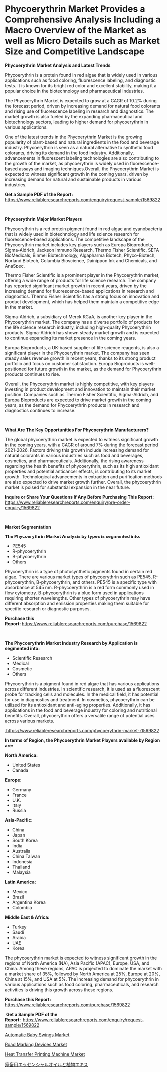 <p><h1>Phycoerythrin Market Provides a Comprehensive Analysis Including a Macro Overview of the Market as well as Micro Details such as Market Size and Competitive Landscape</h1></p><p><strong>Phycoerythrin Market Analysis and Latest Trends</strong></p>
<p><p>Phycoerythrin is a protein found in red algae that is widely used in various applications such as food coloring, fluorescence labeling, and diagnostic tests. It is known for its bright red color and excellent stability, making it a popular choice in the biotechnology and pharmaceutical industries.</p><p>The Phycoerythrin Market is expected to grow at a CAGR of 10.2% during the forecast period, driven by increasing demand for natural food colorants and rising use of fluorescence labeling in research and diagnostics. The market growth is also fueled by the expanding pharmaceutical and biotechnology sectors, leading to higher demand for phycoerythrin in various applications.</p><p>One of the latest trends in the Phycoerythrin Market is the growing popularity of plant-based and natural ingredients in the food and beverage industry. Phycoerythrin is seen as a natural alternative to synthetic food colorants, driving its demand in the food industry. Additionally, advancements in fluorescent labeling technologies are also contributing to the growth of the market, as phycoerythrin is widely used in fluorescence-based assays and imaging techniques.Overall, the Phycoerythrin Market is expected to witness significant growth in the coming years, driven by increasing demand for natural and sustainable products in various industries.</p></p>
<p><strong>Get a Sample PDF of the Report:&nbsp;</strong> <a href="https://www.reliableresearchreports.com/enquiry/request-sample/1569822">https://www.reliableresearchreports.com/enquiry/request-sample/1569822</a></p>
<p>&nbsp;</p>
<p><strong>Phycoerythrin Major Market Players</strong></p>
<p><p>Phycoerythrin is a red protein pigment found in red algae and cyanobacteria that is widely used in biotechnology and life science research for fluorescence-based applications. The competitive landscape of the Phycoerythrin market includes key players such as Europa Bioproducts, Sigma-Aldrich, Jackson Immuno Research, Thermo Fisher Scientific, SETA BioMedicals, Binmei Biotechnology, Algapharma Biotech, Phyco-Biotech, Norland Biotech, Columbia Bioscience, Dainippon Ink and Chemicals, and AnaSpec.</p><p>Thermo Fisher Scientific is a prominent player in the Phycoerythrin market, offering a wide range of products for life science research. The company has reported significant market growth in recent years, driven by the increasing demand for fluorescence-based applications in research and diagnostics. Thermo Fisher Scientific has a strong focus on innovation and product development, which has helped them maintain a competitive edge in the market.</p><p>Sigma-Aldrich, a subsidiary of Merck KGaA, is another key player in the Phycoerythrin market. The company has a diverse portfolio of products for the life science research industry, including high-quality Phycoerythrin products. Sigma-Aldrich has shown steady market growth and is expected to continue expanding its market presence in the coming years.</p><p>Europa Bioproducts, a UK-based supplier of life science reagents, is also a significant player in the Phycoerythrin market. The company has seen steady sales revenue growth in recent years, thanks to its strong product portfolio and focus on customer satisfaction. Europa Bioproducts is well-positioned for future growth in the market, as the demand for Phycoerythrin products continues to rise.</p><p>Overall, the Phycoerythrin market is highly competitive, with key players investing in product development and innovation to maintain their market position. Companies such as Thermo Fisher Scientific, Sigma-Aldrich, and Europa Bioproducts are expected to drive market growth in the coming years, as the demand for Phycoerythrin products in research and diagnostics continues to increase.</p></p>
<p>&nbsp;</p>
<p><strong>What Are The Key Opportunities For Phycoerythrin Manufacturers?</strong></p>
<p><p>The global phycoerythrin market is expected to witness significant growth in the coming years, with a CAGR of around 7% during the forecast period 2021-2026. Factors driving this growth include increasing demand for natural colorants in various industries such as food and beverages, cosmetics, and pharmaceuticals. Additionally, the rising awareness regarding the health benefits of phycoerythrin, such as its high antioxidant properties and potential anticancer effects, is contributing to its market growth. Technological advancements in extraction and purification methods are also expected to drive market growth further. Overall, the phycoerythrin market is poised for substantial expansion in the near future.</p></p>
<p><strong>Inquire or Share Your Questions If Any Before Purchasing This Report:</strong> <a href="https://www.reliableresearchreports.com/enquiry/pre-order-enquiry/1569822">https://www.reliableresearchreports.com/enquiry/pre-order-enquiry/1569822</a></p>
<p>&nbsp;</p>
<p><strong>Market Segmentation</strong></p>
<p><strong>The Phycoerythrin Market Analysis by types is segmented into:</strong></p>
<p><ul><li>PE545</li><li>R-phycoerythrin</li><li>B-phycoerythrin</li><li>Others</li></ul></p>
<p><p>Phycoerythrin is a type of photosynthetic pigments found in certain red algae. There are various market types of phycoerythrin such as PE545, R-phycoerythrin, B-phycoerythrin, and others. PE545 is a specific type with absorbance at 545 nm. R-phycoerythrin is a red form commonly used in flow cytometry. B-phycoerythrin is a blue form used in applications requiring shorter wavelengths. Other types of phycoerythrin may have different absorption and emission properties making them suitable for specific research or diagnostic purposes.</p></p>
<p><strong>Purchase this Report:&nbsp;</strong><a href="https://www.reliableresearchreports.com/purchase/1569822">https://www.reliableresearchreports.com/purchase/1569822</a></p>
<p>&nbsp;</p>
<p><strong>The Phycoerythrin Market Industry Research by Application is segmented into:</strong></p>
<p><ul><li>Scientific Research</li><li>Medical</li><li>Cosmetic</li><li>Others</li></ul></p>
<p><p>Phycoerythrin is a pigment found in red algae that has various applications across different industries. In scientific research, it is used as a fluorescent probe for tracking cells and molecules. In the medical field, it has potential for use in diagnostics and treatment. In cosmetics, phycoerythrin can be utilized for its antioxidant and anti-aging properties. Additionally, it has applications in the food and beverage industry for coloring and nutritional benefits. Overall, phycoerythrin offers a versatile range of potential uses across various markets.</p></p>
<p><a href="https://www.reliableresearchreports.com/phycoerythrin-market-r1569822">&nbsp;https://www.reliableresearchreports.com/phycoerythrin-market-r1569822</a></p>
<p><strong>In terms of Region, the Phycoerythrin Market Players available by Region are:</strong></p>
<p>
    <p> <strong> North America: </strong>
        <ul>
            <li>United States</li>
            <li>Canada</li>
        </ul>
        </p> 
    <p> <strong> Europe: </strong>
        <ul>
            <li>Germany</li>
            <li>France</li>
            <li>U.K.</li>
            <li>Italy</li>
            <li>Russia</li>
        </ul>
        </p> 
    <p> <strong> Asia-Pacific: </strong>
        <ul>
            <li>China</li>
            <li>Japan</li>
            <li>South Korea</li>
            <li>India</li>
            <li>Australia</li>
            <li>China Taiwan</li>
            <li>Indonesia</li>
            <li>Thailand</li>
            <li>Malaysia</li>
        </ul>
        </p> 
    <p> <strong> Latin America: </strong>
        <ul>
            <li>Mexico</li>
            <li>Brazil</li>
            <li>Argentina Korea</li>
            <li>Colombia</li>
        </ul>
        </p> 
    <p> <strong> Middle East & Africa: </strong>
        <ul>
            <li>Turkey</li>
            <li>Saudi</li>
            <li>Arabia</li>
            <li>UAE</li>
            <li>Korea</li>
        </ul>
    </p>
    </p>
<p><p>The phycoerythrin market is expected to witness significant growth in the regions of North America (NA), Asia Pacific (APAC), Europe, USA, and China. Among these regions, APAC is projected to dominate the market with a market share of 35%, followed by North America at 25%, Europe at 20%, China at 15%, and USA at 5%. The increasing demand for phycoerythrin in various applications such as food coloring, pharmaceuticals, and research activities is driving this growth across these regions.</p></p>
<p><strong>Purchase this Report: </strong><a href="https://www.reliableresearchreports.com/purchase/1569822">https://www.reliableresearchreports.com/purchase/1569822</a></p>
<p>&nbsp;<strong>Get a Sample PDF of the Report:&nbsp;&nbsp;</strong><a href="https://www.reliableresearchreports.com/enquiry/request-sample/1569822">https://www.reliableresearchreports.com/enquiry/request-sample/1569822</a></p>
<p><strong></strong></p>
<p><p><a href="https://medium.com/@go-emi/automatic-baby-swings-market-forecasts-market-trends-and-impact-analysis-2024-2031-9917080779d8">Automatic Baby Swings Market</a></p><p><a href="https://github.com/sakatikimasho/Market-Research-Report-List-1/blob/main/road-marking-devices-market.md">Road Marking Devices Market</a></p><p><a href="https://medium.com/@gabrieluffman5656/heat-transfer-printing-machine-market-analysis-report-global-insights-by-region-type-alloy-65f983e6cdb3">Heat Transfer Printing Machine Market</a></p><p><a href="https://github.com/mohamedbakry57/Market-Research-Report-List-5/blob/main/1742754182971.md">家畜用エッセンシャルオイルと植物エキス</a></p></p>